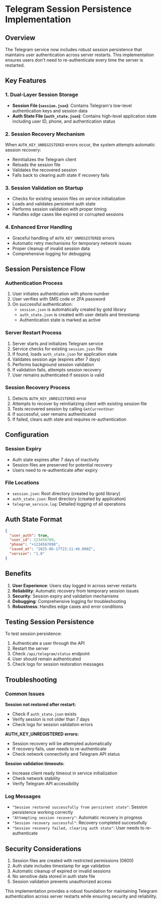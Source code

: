 # Telegram Session Persistence Implementation

## Overview

The Telegram service now includes robust session persistence that maintains user authentication across server restarts. This implementation ensures users don't need to re-authenticate every time the server is restarted.

## Key Features

### 1. **Dual-Layer Session Storage**

- **Session File (`session.json`)**: Contains Telegram's low-level authentication keys and session data
- **Auth State File (`auth_state.json`)**: Contains high-level application state including user ID, phone, and authentication status

### 2. **Session Recovery Mechanism**

When `AUTH_KEY_UNREGISTERED` errors occur, the system attempts automatic session recovery:

- Reinitializes the Telegram client
- Reloads the session file
- Validates the recovered session
- Falls back to clearing auth state if recovery fails

### 3. **Session Validation on Startup**

- Checks for existing session files on service initialization
- Loads and validates persistent auth state
- Performs session validation with proper timing
- Handles edge cases like expired or corrupted sessions

### 4. **Enhanced Error Handling**

- Graceful handling of `AUTH_KEY_UNREGISTERED` errors
- Automatic retry mechanisms for temporary network issues
- Proper cleanup of invalid session data
- Comprehensive logging for debugging

## Session Persistence Flow

### Authentication Process

1. User initiates authentication with phone number
2. User verifies with SMS code or 2FA password
3. On successful authentication:
   - `session.json` is automatically created by gotd library
   - `auth_state.json` is created with user details and timestamp
   - Authentication state is marked as active

### Server Restart Process

1. Server starts and initializes Telegram service
2. Service checks for existing `session.json` file
3. If found, loads `auth_state.json` for application state
4. Validates session age (expires after 7 days)
5. Performs background session validation
6. If validation fails, attempts session recovery
7. User remains authenticated if session is valid

### Session Recovery Process

1. Detects `AUTH_KEY_UNREGISTERED` error
2. Attempts to recover by reinitializing client with existing session file
3. Tests recovered session by calling `GetCurrentUser`
4. If successful, user remains authenticated
5. If failed, clears auth state and requires re-authentication

## Configuration

### Session Expiry

- Auth state expires after 7 days of inactivity
- Session files are preserved for potential recovery
- Users need to re-authenticate after expiry

### File Locations

- `session.json`: Root directory (created by gotd library)
- `auth_state.json`: Root directory (created by application)
- `telegram_service.log`: Detailed logging of all operations

## Auth State Format

```json
{
  "user_auth": true,
  "user_id": 123456789,
  "phone": "+1234567890",
  "saved_at": "2025-06-17T23:11:46.000Z",
  "version": "1.0"
}
```

## Benefits

1. **User Experience**: Users stay logged in across server restarts
2. **Reliability**: Automatic recovery from temporary session issues
3. **Security**: Session expiry and validation mechanisms
4. **Debugging**: Comprehensive logging for troubleshooting
5. **Robustness**: Handles edge cases and error conditions

## Testing Session Persistence

To test session persistence:

1. Authenticate a user through the API
2. Restart the server
3. Check `/api/telegram/status` endpoint
4. User should remain authenticated
5. Check logs for session restoration messages

## Troubleshooting

### Common Issues

**Session not restored after restart:**

- Check if `auth_state.json` exists
- Verify session is not older than 7 days
- Check logs for session validation errors

**AUTH_KEY_UNREGISTERED errors:**

- Session recovery will be attempted automatically
- If recovery fails, user needs to re-authenticate
- Check network connectivity and Telegram API status

**Session validation timeouts:**

- Increase client ready timeout in service initialization
- Check network stability
- Verify Telegram API accessibility

### Log Messages

- `"Session restored successfully from persistent state"`: Session persistence working correctly
- `"Attempting session recovery"`: Automatic recovery in progress
- `"Session recovery successful"`: Recovery completed successfully
- `"Session recovery failed, clearing auth state"`: User needs to re-authenticate

## Security Considerations

1. Session files are created with restricted permissions (0600)
2. Auth state includes timestamp for age validation
3. Automatic cleanup of expired or invalid sessions
4. No sensitive data stored in auth state file
5. Session validation prevents unauthorized access

This implementation provides a robust foundation for maintaining Telegram authentication across server restarts while ensuring security and reliability.
